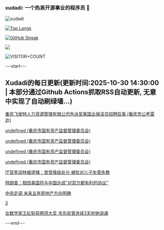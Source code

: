 ### xudadi: 一个热衷开源事业的程序员 👋

![xudadi](https://github-readme-stats-git-masterorgs-github-readme-stats-team.vercel.app/api?username=xudadi)

[![Top Langs](https://github-readme-stats.vercel.app/api/top-langs/?username=xudadi)](https://github.com/anuraghazra/github-readme-stats)

[![GitHub Streak](https://streak-stats.demolab.com?user=xudadi&locale=zh_Hans)](https://git.io/streak-stats)

![](https://raw.githubusercontent.com/xudadi/xudadi/main/assets/github-contribution-grid-snake.svg)

![VISITOR+COUNT](https://komarev.com/ghpvc/?username=xudadi&label=VISITOR+COUNT)


---start---

## Xudadi的每日更新(更新时间:2025-10-30 14:30:00 | 本部分通过Github Actions抓取RSS自动更新, 无意中实现了自动刷绿墙...)

[重庆飞驶特人力资源管理有限公司外派至某国企保洁员招聘启事 (重庆市公考雷达)](https://www.gongkaoleida.com/article/2667666)

[undefined (重庆市国有资产监督管理委员会)](https://dadilab.github.io/feeds/all.xml)

[undefined (重庆市国有资产监督管理委员会)](https://dadilab.github.io/feeds/all.xml)

[undefined (重庆市国有资产监督管理委员会)](https://dadilab.github.io/feeds/all.xml)

[undefined (重庆市国有资产监督管理委员会)](https://dadilab.github.io/feeds/all.xml)

[厅官李润林被逮捕：曾受降级处分 被批对儿子失管失教](https://m.163.com/news/article/KD2TO7CV051482MP.html)

[特朗普：相信美国将与中国达成"对双方都有利的协议"](https://m.163.com/news/article/KD3PTRTQ0514R9OJ.html)

[中央定调 未来五年房地产方向明确](https://m.163.com/news/article/KD2M6KNS053469LG.html)

[3](https://m.163.com/touch/news/sub/domestic)

[女数学家王虹斩获两项大奖 韦东奕曾连续3天听她讲课](https://m.163.com/news/article/KD2IJT4Q0514R9OJ.html)

---end---

